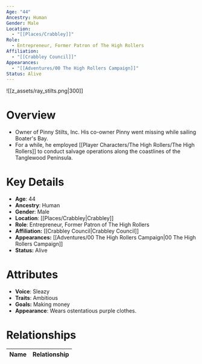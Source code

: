 ```yaml
---
Age: "44"
Ancestry: Human
Gender: Male
Location:
  - "[[Places/Crabbley]]"
Role:
  - Entrepreneur, Former Patron of The High Rollers
Affiliation:
  - "[[Crabbley Council]]"
Appearances:
  - "[[Adventures/00 The High Rollers Campaign]]"
Status: Alive
---
```

![[z_assets/ray_stilts.png|300]]

# Overview
- Owner of Pinny Stilts, Inc. His co-owner Pinny went missing while sailing Boater's Bay.
- For a while, he employed [[Player Characters/The High Rollers/The High Rollers]] to conduct salvage operations along the coastlines of the Tanglewood Peninsula.

# Key Details
- **Age**: 44
- **Ancestry**: Human
- **Gender**: Male
- **Location**: [[Places/Crabbley\|Crabbley]]
- **Role**: Entrepreneur, Former Patron of The High Rollers
- **Affiliation:** [[Crabbley Council\|Crabbley Council]]
- **Appearances:** [[Adventures/00 The High Rollers Campaign\|00 The High Rollers Campaign]]
- **Status:** Alive

# Attributes
- **Voice**: Sleazy
- **Traits**: Ambitious
- **Goals:** Making money
- **Appearance**: Wears ostentatious purple clothes.

# Relationships

| Name  | Relationship |
| ----- | ------------ |
